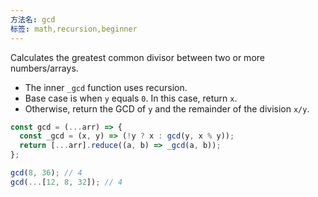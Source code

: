 ```yaml
---
方法名: gcd
标签: math,recursion,beginner
---
```


Calculates the greatest common divisor between two or more numbers/arrays.

- The inner `_gcd` function uses recursion.
- Base case is when `y` equals `0`. In this case, return `x`.
- Otherwise, return the GCD of `y` and the remainder of the division `x/y`.

```js
const gcd = (...arr) => {
  const _gcd = (x, y) => (!y ? x : gcd(y, x % y));
  return [...arr].reduce((a, b) => _gcd(a, b));
};
```

```js
gcd(8, 36); // 4
gcd(...[12, 8, 32]); // 4
```
